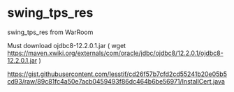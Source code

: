 # swing_tps_res

swing_tps_res from WarRoom

Must download ojdbc8-12.2.0.1.jar 
( wget https://maven.xwiki.org/externals/com/oracle/jdbc/ojdbc8/12.2.0.1/ojdbc8-12.2.0.1.jar )

https://gist.githubusercontent.com/lesstif/cd26f57b7cfd2cd55241b20e05b5cd93/raw/89c81fc4a50e7acb0459493f86dc464b6be56971/InstallCert.java
